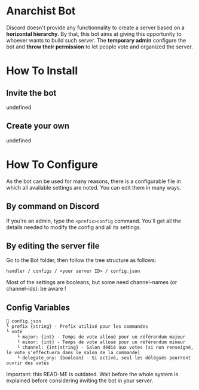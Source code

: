 # Anarchist Bot
Discord doesn't provide any functionnality to create a server based on a **horizontal hierarchy**.
By that, this bot aims at giving this opportunity to whoever wants to build such server. The **temporary admin** configure the bot and **throw their permission** to let people vote and organized the server.

# How To Install
## Invite the bot
undefined
## Create your own
undefined

# How To Configure
As the bot can be used for many reasons, there is a configurable file in which all available settings are noted. You can edit them in many ways.
## By command on Discord
If you're an admin, type the `<prefix>config` command.
You'll get all the details needed to modify the config and all its settings.
## By editing the server file
Go to the Bot folder, then follow the tree structure as follows:
```
handler / configs / <your server ID> / config.json
```
Most of the settings are booleans, but some need channel-names (or channel-ids): be aware !
## Config Variables
```
📄 config.json
└ prefix {string} - Prefix utilisé pour les commandes
└ vote
	└ major: {int} - Temps de vote alloué pour un référendum majeur
	└ minor: {int} - Temps de vote alloué pour un référendum mineur
	└ channel: {int|string} - Salon dédié aux votes (si non renseigné, le vote s'effectuera dans le salon de la commande)
	└ delegate_ony: {boolean} - Si activé, seul les délégués pourront ouvrir des votes
```

Important: this READ-ME is outdated. Wait before the whole system is explained before considering inviting the bot in your server.
